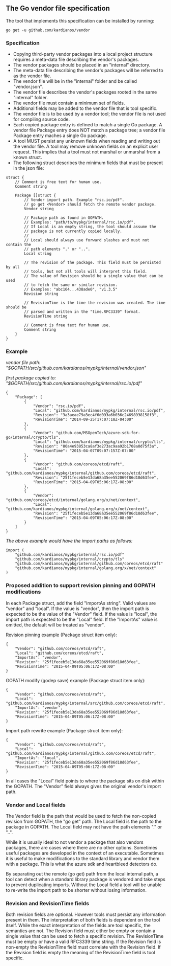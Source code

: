 ## The Go vendor file specification

The tool that implements this specification can be installed by running:
```
go get -u github.com/kardianos/vendor
```

### Specification
 * Copying third-party vendor packages into a local project structure requires
    a meta-data file describing the vendor's packages.
 * The vendor packages should be placed in an "internal" directory.
 * The meta-data file describing the vendor's packages will be referred to as
    the vendor file.
 * The vendor file will be in the "internal" folder and be called "vendor.json".
 * The vendor file describes the vendor's packages rooted in the same "internal"
    folder.
 * The vendor file must contain a minimum set of fields.
 * Additional fields may be added to the vendor file that is tool specific.
 * The vendor file is to be used by a vendor tool; the vendor file is not used
    for compiling source code.
 * Each copied package entry is defined to match a single Go package. A
    vendor file Package entry does NOT match a package tree; a vendor file
	Package entry maches a single Go package.
 * A tool MUST persist any unknown fields when reading and writing out the
    vendor file. A tool may remove unknown fields on an explicit user request.
	This implies that a tool must not marshal or unmarshal from a known struct.
 * The following struct describes the minimum fields that must be present in
    the json file:

```
struct {
	// Comment is free text for human use.
	Comment string
	
	Package []struct {
		// Vendor import path. Example "rsc.io/pdf".
		// go get <Vendor> should fetch the remote vendor package.
		Vendor string
		
		// Package path as found in GOPATH.
		// Examples: "path/to/mypkg/internal/rsc.io/pdf".
		// If Local is an empty string, the tool should assume the
		// package is not currently copied locally.
		// 
		// Local should always use forward slashes and must not contain the
		// path elements "." or "..".
		Local string
		
		// The revision of the package. This field must be persisted by all
		// tools, but not all tools will interpret this field.
		// The value of Revision should be a single value that can be used
		// to fetch the same or similar revision.
		// Examples: "abc104...438ade0", "v1.3.5"
		Revision string
		
		// RevisionTime is the time the revision was created. The time should be
		// parsed and written in the "time.RFC3339" format.
		RevisionTime string
		
		// Comment is free text for human use.
		Comment string
	}
}
```

### Example
*vendor file path: "$GOPATH/src/github.com/kardianos/mypkg/internal/vendor.json"*

*first package copied to: "$GOPATH/src/github.com/kardianos/mypkg/internal/rsc.io/pdf"*

```
{
	"Package": [
		{
			"Vendor": "rsc.io/pdf",
			"Local": "github.com/kardianos/mypkg/internal/rsc.io/pdf",
			"Revision": "3a3aeae79a3ec4f6d093a6b036c24698938158f3",
			"RevisionTime": "2014-09-25T17:07:18Z-04:00"
		},
		{
			"Vendor": "github.com/MSOpenTech/azure-sdk-for-go/internal/crypto/tls",
			"Local": "github.com/kardianos/mypkg/internal/crypto/tls",
			"Revision": "80a4e93853ca8af3e273ac9aa92b1708a0d75f3a",
			"RevisionTime": "2015-04-07T09:07:157Z-07:00"
		},
		{
			"Vendor": "github.com/coreos/etcd/raft",
			"Local": "github.com/kardianos/mypkg/internal/github.com/coreos/etcd/raft",
			"Revision": "25f1feceb5e13da68a35ee552069f86d18d63fee",
			"RevisionTime": "2015-04-09T05:06:17Z-08:00"
		},
		{
			"Vendor": "github.com/coreos/etcd/internal/golang.org/x/net/context",
			"Local": "github.com/kardianos/mypkg/internal/golang.org/x/net/context",
			"Revision": "25f1feceb5e13da68a35ee552069f86d18d63fee",
			"RevisionTime": "2015-04-09T05:06:17Z-08:00"
		}
	]
}
```
*The above example would have the import paths as follows:*
```
import (
	"github.com/kardianos/mypkg/internal/rsc.io/pdf"
	"github.com/kardianos/mypkg/internal/crypto/tls"
	"github.com/kardianos/mypkg/internal/github.com/coreos/etcd/raft"
	"github.com/kardianos/mypkg/internal/golang.org/x/net/context"
)
```

### Proposed addition to support revision pinning and GOPATH modifications
In each Package struct, add the field "ImportAs string". Valid values are
"vendor" and "local". If the value is "vendor", then the import path is expected
to be the value of the "Vendor" field. If the value is "local", the import
path is expected to be the "Local" field. If the "ImportAs" value is omitted,
the default will be treated as "vendor".

Revision pinning example (Package struct item only):
```
{
	"Vendor": "github.com/coreos/etcd/raft",
	"Local": "github.com/coreos/etcd/raft",
	"ImportAs": "vendor",
	"Revision": "25f1feceb5e13da68a35ee552069f86d18d63fee",
	"RevisionTime": "2015-04-09T05:06:17Z-08:00"
}
```

GOPATH modify (godep save) example (Package struct item only):
```
{
	"Vendor": "github.com/coreos/etcd/raft",
	"Local": "github.com/kardianos/mypkg/internal/src/github.com/coreos/etcd/raft",
	"ImportAs": "vendor",
	"Revision": "25f1feceb5e13da68a35ee552069f86d18d63fee",
	"RevisionTime": "2015-04-09T05:06:17Z-08:00"
}
```

Import path rewrite example (Package struct item only):
```
{
	"Vendor": "github.com/coreos/etcd/raft",
	"Local": "github.com/kardianos/mypkg/internal/github.com/coreos/etcd/raft",
	"ImportAs": "local",
	"Revision": "25f1feceb5e13da68a35ee552069f86d18d63fee",
	"RevisionTime": "2015-04-09T05:06:17Z-08:00"
}
```

In all cases the "Local" field points to where the package sits on disk within
the GOPATH. The "Vendor" field always gives the original vendor's import path.

### Vendor and Local fields
The Vendor field is the path that would be used to fetch the non-copied revision
from GOPATH, the "go get" path. The Local field is the path to the package
in GOPATH. The Local field may not have the path elements
"." or "..".

While it is usually ideal to not vendor a package that also vendors packages,
there are cases where there are no other options. Sometimes useful packages
are developed in the context of an executable. Sometimes it is useful to make
modifications to the standard library and vendor them with a package. This is
what the azure sdk and heartbleed detectors do.

By separating out the remote (go get) path from the local internal path,
a tool can detect when a standard library package is vendored and take steps
to prevent duplicating imports. Without the Local field a tool will be unable
to re-write the import path to be shorter without losing information.

### Revision and RevisionTime fields
Both revision fields are optional. However tools must persist any information
present in them. The interpretation of both fields is dependent on the tool
itself. While the exact interpretation of the fields are tool specific, the
semantics are not. The Revision field must either be empty or contain a single
value that can be used to fetch a specific revision. The RevisionTime must be
empty or have a valid RFC3339 time string. If the Revision field is non-empty
the RevisionTime field must correlate with the Revision field. If the Revision
field is empty the meaning of the RevisionTime field is tool specific.
